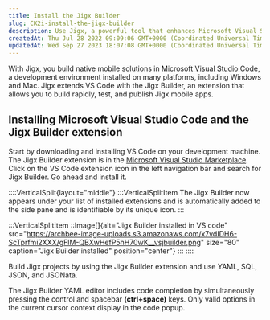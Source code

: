```yaml
---
title: Install the Jigx Builder
slug: CK2i-install-the-jigx-builder
description: Use Jigx, a powerful tool that enhances Microsoft Visual Studio Code for native mobile app development. With the JigxBuilder extension, users can quickly create, test, and publish apps. Install Jigx and the extension from the Visual Studio Marketplace to 
createdAt: Thu Jul 28 2022 09:09:06 GMT+0000 (Coordinated Universal Time)
updatedAt: Wed Sep 27 2023 18:07:08 GMT+0000 (Coordinated Universal Time)
---
```


With Jigx, you build native mobile solutions in <a href="https://code.visualstudio.com/" target="_blank">Microsoft Visual Studio Code</a>, a development environment installed on many platforms, including Windows and Mac. Jigx extends VS Code with the Jigx Builder, an extension that allows you to build rapidly, test, and publish Jigx mobile apps.

## Installing Microsoft Visual Studio Code and the Jigx Builder extension

Start by downloading and installing VS Code on your development machine. The Jigx Builder extension is in the <a href="https://marketplace.visualstudio.com/items?itemName=Jigx.jigx-builder" target="_blank">Microsoft Visual Studio Marketplace</a>. Click on the VS Code extension icon in the left navigation bar and search for Jigx Builder. Go ahead and install it.

::::VerticalSplit{layout="middle"}
:::VerticalSplitItem
The Jigx Builder now appears under your list of installed extensions and is automatically added to the side pane and is identifiable by its unique icon.
:::

:::VerticalSplitItem
::Image[]{alt="Jigx Builder installed in VS code" src="https://archbee-image-uploads.s3.amazonaws.com/x7vdIDH6-ScTprfmi2XXX/gFlM-QBXwHefP5hH70wK__vsjbuilder.png" size="80"  caption="Jigx Builder installed" position="center"}
:::
::::

Build Jigx projects by using the Jigx Builder extension and use YAML, SQL, JSON, and JSONata.

The Jigx Builder YAML editor includes code completion by simultaneously pressing the control and spacebar **(ctrl+space)** keys. Only valid options in the current cursor context display in the code popup.



